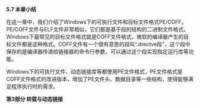 **5.7 本章小结**

在这一章中，我们介绍了Windows下的可执行文件和目标文件格式PE/COFF。PE/COFF文件与ELF文件非常相似，它们都是基于段的结构的二进制文件格式。Windows下最常见的目标文件格式就是COFF文件格式，微软的编译器产生的目标文件都是这种格式。COFF文件有一个很有意思的段叫“.drectve段”，这个段中保存的是编译器传递给链接器的命令行参数，可以通过这个段实现指定运行库等功能。

Windows下的可执行文件、动态链接库等都使用PE文件格式，PE文件格式是COFF文件格式的改进版本，增加了PE文件头、数据目录等一些结构，使得能够满足程序执行时的需求。

**第3部分 转载与动态链接**